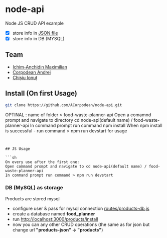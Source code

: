 # node-api

Node JS CRUD API example

- [x] store info in [JSON file](data/teams.json)
- [x] store info in DB (MYSQL)

## Team
- [Ichim-Anchidin Maximilian](https://github.com/max-anchidin/)
- [Corpodean Andrei](https://github.com/ACorpodean)
- [Chișiu Ionuț](https://github.com/IonussCh)

## Install (On first Usage)

```sh
git clone https://github.com/ACorpodean/node-api.git
```
OPTINAL : name of folder > food-waste-planner-api
Open a comamnd prompt and navigate to directory cd node-api(default name) / food-waste-planner-api
In command prompt run command npm install
When npm install is successful - run command > npm run devstart for usage 
```


## JS Usage

```sh
On every use after the first one:
Open command prompt and navigate to cd node-api(default name) / food-waste-planner-api
In command prompt run command > npm run devstart
```

### DB (MySQL) as storage

Products are stored mysql

- configure user & pass for mysql connection [routes/products-db.js](routes/products-db.js)
- create a database named **food_planner**
- run [http://localhost:3000/products/install](http://localhost:3000/products/install)
- now you can any other CRUD operations (the same as for json but change url **"products-json" -> "products"**)
